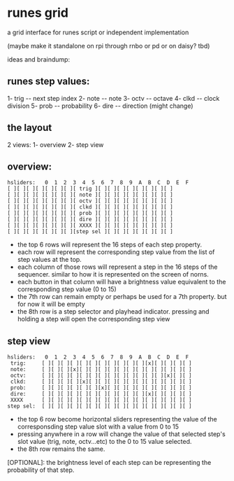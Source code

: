 # runes grid

a grid interface for runes script or independent implementation

(maybe make it standalone on rpi through rnbo or pd or on daisy? tbd)

ideas and braindump:

runes step values:
------------------

1- trig -- next step index
2- note -- note
3- octv -- octave
4- clkd -- clock division
5- prob -- probability
6- dire -- direction (might change)

the layout
----------

2 views: 
1- overview
2- step view

overview:
---------
```
hsliders:   0  1  2  3  4  5  6  7  8  9  A  B  C  D  E  F
[ ][ ][ ][ ][ ][ ][ ][ trig ][ ][ ][ ][ ][ ][ ][ ][ ]
[ ][ ][ ][ ][ ][ ][ ][ note ][ ][ ][ ][ ][ ][ ][ ][ ] 
[ ][ ][ ][ ][ ][ ][ ][ octv ][ ][ ][ ][ ][ ][ ][ ][ ] 
[ ][ ][ ][ ][ ][ ][ ][ clkd ][ ][ ][ ][ ][ ][ ][ ][ ] 
[ ][ ][ ][ ][ ][ ][ ][ prob ][ ][ ][ ][ ][ ][ ][ ][ ]
[ ][ ][ ][ ][ ][ ][ ][ dire ][ ][ ][ ][ ][ ][ ][ ][ ]
[ ][ ][ ][ ][ ][ ][ ][ XXXX ][ ][ ][ ][ ][ ][ ][ ][ ]
[ ][ ][ ][ ][ ][ ][ ][step sel ][ ][ ][ ][ ][ ][ ][ ]
```




- the top 6 rows will represent the 16 steps of each step property.
- each row will represent the corresponding step value from the list of step values at the top.
- each column of those rows will represent a step in the 16 steps of the sequencer. similar to how it is represented on the screen of norns.
- each button in that column will have a brightness value equivalent to the corresponding step value (0 to 15)
- the 7th row can remain empty or perhaps be used for a 7th property. but for now it will be empty
- the 8th row is a step selector and playhead indicator. pressing and holding a step will open the corresponding step view

step view
---------

```
hsliders:   0  1  2  3  4  5  6  7  8  9  A  B  C  D  E  F
 trig:     [ ][ ][ ][ ][ ][ ][ ][ ][ ][ ][ ][x][ ][ ][ ][ ]
 note:     [ ][ ][ ][x][ ][ ][ ][ ][ ][ ][ ][ ][ ][ ][ ][ ] 
 octv:     [ ][ ][ ][ ][ ][ ][ ][ ][ ][ ][ ][ ][ ][x][ ][ ] 
 clkd:     [ ][ ][ ][ ][x][ ][ ][ ][ ][ ][ ][ ][ ][ ][ ][ ] 
 prob:     [ ][ ][ ][ ][ ][ ][x][ ][ ][ ][ ][ ][ ][ ][ ][ ]
 dire:     [ ][ ][ ][ ][ ][ ][ ][ ][ ][ ][ ][x][ ][ ][ ][ ]
 XXXX      [ ][ ][ ][ ][ ][ ][ ][ ][ ][ ][ ][ ][ ][ ][ ][ ]
step sel:  [ ][ ][ ][ ][ ][ ][ ][ ][ ][ ][ ][ ][ ][ ][ ][ ]
```

- the top 6 row become horizontal sliders representing the value of the corresponsding step value slot with a value from 0 to 15
- pressing anywhere in a row will change the value of that selected step's slot value (trig, note, octv...etc) to the 0 to 15 value selected.
- the 8th row remains the same. 

[OPTIONAL]: the brightness level of each step can be representing the probability of that step.


